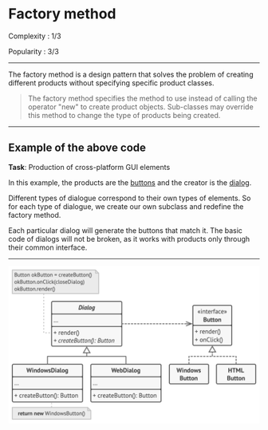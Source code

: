 # Factory method

Complexity : 1/3

Popularity : 3/3
***
The factory method is a design pattern that solves the problem of creating different products without specifying specific product classes.

> The factory method specifies the method to use instead of calling the operator "new" to create product objects. Sub-classes may override this method to change the type of products being created.
***
## Example of the above code
**Task**: Production of cross-platform GUI elements

In this example, the products are the [buttons](https://github.com/kogutenko-alex/patterns/tree/master/src/creationPatterns/factoryMethod/button) and the creator is the [dialog](https://github.com/kogutenko-alex/patterns/tree/master/src/creationPatterns/factoryMethod/factory).

Different types of dialogue correspond to their own types of elements. So for each type of dialogue, we create our own subclass and redefine the factory method.

Each particular dialog will generate the buttons that match it. The basic code of dialogs will not be broken, as it works with products only through their common interface.
***
![diagram of our example](https://github.com/kogutenko-alex/patterns/blob/master/img/factory_method.png)
